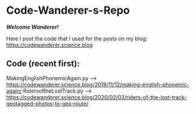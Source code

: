 # Code-Wanderer-s-Repo

***Welcome Wanderer!***

Here I post the code that I used for the posts on my blog:
https://codewanderer.science.blog

Code (recent first):
--------------------
MakingEnglishPhonemicAgain.py --> https://codewanderer.science.blog/2019/11/12/making-english-phonemic-again/
RidersoftheLostTrack.py --> https://codewanderer.science.blog/2020/02/03/riders-of-the-lost-track-geotagged-photos-to-gpx-route/
